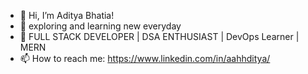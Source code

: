 - 👋 Hi, I’m Aditya Bhatia!
- 👀 exploring and learning new everyday
- 🌱 FULL STACK DEVELOPER | DSA ENTHUSIAST | DevOps Learner | MERN
- 📫 How to reach me: https://www.linkedin.com/in/aahhditya/

<!---
AdityaB786/AdityaB786 is a ✨ special ✨ repository because its `README.md` (this file) appears on your GitHub profile.
You can click the Preview link to take a look at your changes.
--->
